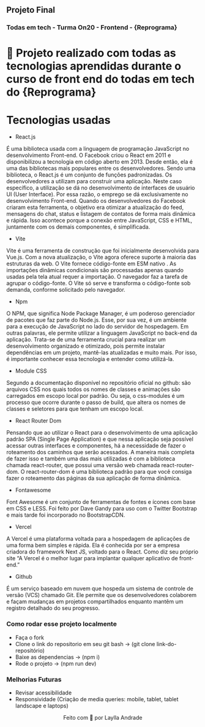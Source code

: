 ## Projeto Final
  ### Todas em tech - Turma On20 - Frontend - {Reprograma} 

# 🧠 Projeto realizado com todas as tecnologias aprendidas durante o curso de front end do todas em tech do {Reprograma}


# Tecnologias usadas
 * React.js

É uma biblioteca usada com a linguagem de programação JavaScript no desenvolvimento Front-end. 
O Facebook criou o React em 2011 e disponibilizou a tecnologia em código aberto em 2013. Desde então, ela é uma das bibliotecas mais populares entre os desenvolvedores. Sendo uma biblioteca, o React.js é um conjunto de funções padronizadas. Os desenvolvedores a utilizam para construir uma aplicação. 
Neste caso específico, a utilização se dá no desenvolvimento de interfaces de usuário UI (User Interface). Por essa razão, o emprego se dá exclusivamente no desenvolvimento Front-end. 
Quando os desenvolvedores do Facebook criaram esta ferramenta, o objetivo era otimizar a atualização do feed, mensagens do chat, status e listagem de contatos de forma mais dinâmica e rápida. 
Isso acontece porque a conexão entre JavaScript, CSS e HTML, juntamente com os demais componentes, é simplificada.  

* Vite 

Vite é uma ferramenta de construção que foi inicialmente desenvolvida para Vue.js. Com a nova atualização, o Vite agora oferece suporte à maioria das estruturas da web.
O Vite fornece código-fonte em ESM nativo . As importações dinâmicas condicionais são processadas apenas quando usadas pela tela atual requer a importação. O navegador faz a tarefa de agrupar o código-fonte. O Vite só serve e transforma o código-fonte sob demanda, conforme solicitado pelo navegador.

* Npm

O NPM, que significa Node Package Manager, é um poderoso gerenciador de pacotes que faz parte do Node.js. Esse, por sua vez, é um ambiente para a execução de JavaScript no lado do servidor de hospedagem. Em outras palavras, ele permite utilizar a linguagem JavaScript no back-end da aplicação.
Trata-se de uma ferramenta crucial para realizar um desenvolvimento organizado e otimizado, pois permite instalar dependências em um projeto, mantê-las atualizadas e muito mais. Por isso, é importante conhecer essa tecnologia e entender como utilizá-la. 

* Module CSS

Segundo a documentação disponível no repositório oficial no github: são arquivos CSS nos quais todos os nomes de classes e animações são carregados em escopo local por padrão.
Ou seja, o css-modules é um processo que ocorre durante o passo de build, que altera os nomes de classes e seletores para que tenham um escopo local. 

* React Router Dom

Pensando que ao utilizar o React para o desenvolvimento de uma aplicação padrão SPA (Single Page Application) e que nessa aplicação seja possível acessar outras interfaces e componentes, há a necessidade de fazer o roteamento dos caminhos que serão acessados. A maneira mais completa de fazer isso e também uma das mais utilizadas é com a biblioteca chamada react-router, que possui uma versão web chamada react-router-dom.
O react-router-dom é uma biblioteca padrão para que você consiga fazer o roteamento das páginas da sua aplicação de forma dinâmica.

* Fontawesome 

Font Awesome é um conjunto de ferramentas de fontes e ícones com base em CSS e LESS. Foi feito por Dave Gandy para uso com o Twitter Bootstrap e mais tarde foi incorporado no BootstrapCDN.

* Vercel 

A Vercel é uma plataforma voltada para a hospedagem de aplicações de uma forma bem simples e rápida. Ela é conhecida por ser a empresa criadora do framework Next JS, voltado para o React. Como diz seu próprio site “A Vercel é o melhor lugar para implantar qualquer aplicativo de front-end.”

* Github 

É um serviço baseado em nuvem que hospeda um sistema de controle de versão (VCS) chamado Git. Ele permite que os desenvolvedores colaborem e façam mudanças em projetos compartilhados enquanto mantêm um registro detalhado do seu progresso.

### Como rodar esse projeto localmente

* Faça o fork
* Clone o link do repositorio em seu git bash -> (git clone link-do-repositório)
* Baixe as dependencias -> (npm i)
* Rode o projeto -> (npm run dev)

### Melhorias Futuras

* Revisar acessibilidade
* Responsividade (Criação de media queries: mobile, tablet, tablet landscape e laptops)

<p align="center">
Feito com 💜 por Laylla Andrade
</p>
